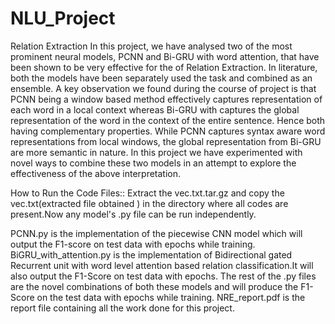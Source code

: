 # NLU_Project
Relation Extraction
In this project, we have analysed two of the most prominent neural models, PCNN and Bi-GRU with word attention, that have been shown to be very effective for the of Relation Extraction. In literature, both the models have been separately used the task and combined as an ensemble. A key observation we found during the course of project is that PCNN being a window based method effectively captures representation of each word in a local context whereas Bi-GRU with captures the global representation of the word in the context of the entire sentence. Hence both having complementary properties. While PCNN captures syntax aware word representations from local windows, the global representation from Bi-GRU are more semantic in nature. In this project we have experimented with novel ways to combine these two models in an attempt to explore the effectiveness of the above interpretation.

How to Run the Code Files:: Extract the vec.txt.tar.gz and copy the vec.txt(extracted file obtained ) in the directory where all codes are present.Now any model's .py file can be run independently.

PCNN.py is the implementation of the piecewise CNN model which will output the F1-score on test data with epochs while training. BiGRU_with_attention.py is the implementation of Bidirectional gated Recurrent unit with word level attention based relation classification.It will also output the F1-Score on test data with epochs. The rest of the .py files are the novel combinations of both these models and will produce the F1-Score on the test data with epochs while training. NRE_report.pdf is the report file containing all the work done for this project.

